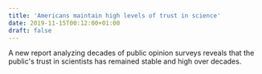 ```yaml
---
title: 'Americans maintain high levels of trust in science'
date: 2019-11-15T00:12:00+01:00
draft: false
---
```


A new report analyzing decades of public opinion surveys reveals that the public's trust in scientists has remained stable and high over decades.